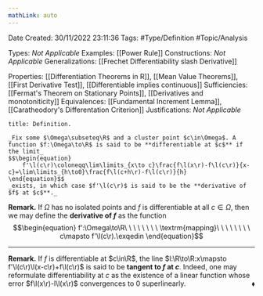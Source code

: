```yaml
---
mathLink: auto
---
```


<div class="topSpace"></div>

Date Created: 30/11/2022 23:11:36
Tags: #Type/Definition #Topic/Analysis

Types: _Not Applicable_
Examples: [[Power Rule]]
Constructions: _Not Applicable_
Generalizations: [[Frechet Differentiability slash Derivative]]

Properties: [[Differentiation Theorems in R]], [[Mean Value Theorems]], [[First Derivative Test]], [[Differentiable implies continuous]]
Sufficiencies: [[Fermat's Theorem on Stationary Points]], [[Derivatives and monotoniticity]]
Equivalences: [[Fundamental Increment Lemma]], [[Caratheodory's Differentation Criterion]]
Justifications: _Not Applicable_

``` ad-Definition
title: Definition.

_Fix some $\Omega\subseteq\R$ and a cluster point $c\in\Omega$. A function $f:\Omega\to\R$ is said to be **differentiable at $c$** if the limit_
$$\begin{equation}
    f'\l(c\r)\coloneqq\lim\limits_{x\to c}\frac{f\l(x\r)-f\l(c\r)}{x-c}=\lim\limits_{h\to0}\frac{f\l(c+h\r)-f\l(c\r)}{h}
\end{equation}$$
_exists, in which case $f'\l(c\r)$ is said to be the **derivative of $f$ at $c$**._

```

**Remark.** If $\Omega$ has no isolated points and $f$ is differentiable at all $c\in\Omega$, then we may define the **derivative of $f$** as the function
$$\begin{equation}
    f':\Omega\to\R\ \ \ \ \ \ \ \ \textrm{mapping}\ \ \ \ \ \ \ \ c\mapsto f'\l(c\r).\exqedin
\end{equation}$$

---

**Remark.** If $f$ is differentiable at $c\in\R$, the line $l:\R\to\R:x\mapsto f'\l(c\r)\l(x-c\r)+f\l(c\r)$ is said to be **tangent to $f$ at $c$**. Indeed, one may reformulate differentiability at $c$ as the existence of a linear function whose error $f\l(x\r)-l\l(x\r)$ convergences to $0$ superlinearly.<span style="float:right;">$\blacklozenge$</span>
